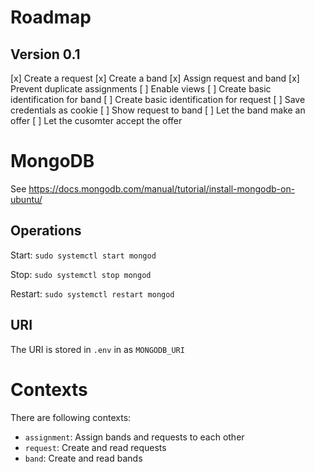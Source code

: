 # Roadmap
## Version 0.1
[x] Create a request
[x] Create a band
[x] Assign request and band
[x] Prevent duplicate assignments
[ ] Enable views
[ ] Create basic identification for band
[ ] Create basic identification for request
[ ] Save credentials as cookie
[ ] Show request to band
[ ] Let the band make an offer
[ ] Let the cusomter accept the offer

# MongoDB
See https://docs.mongodb.com/manual/tutorial/install-mongodb-on-ubuntu/

## Operations
Start:
`sudo systemctl start mongod`

Stop:
`sudo systemctl stop mongod`

Restart:
`sudo systemctl restart mongod`

## URI
The URI is stored in `.env` in as `MONGODB_URI`

# Contexts
There are following contexts:
- `assignment`: Assign bands and requests to each other
- `request`: Create and read requests
- `band`: Create and read bands